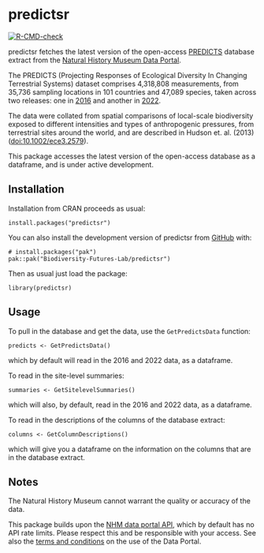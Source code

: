 
# predictsr

[![R-CMD-check](https://github.com/Biodiversity-Futures-Lab/predictsr/actions/workflows/R-CMD-check.yaml/badge.svg)](https://github.com/Biodiversity-Futures-Lab/predictsr/actions/workflows/R-CMD-check.yaml)

predictsr fetches the latest version of the open-access
[PREDICTS](https://www.nhm.ac.uk/our-science/research/projects/predicts.html)
database extract from the [Natural History Museum Data
Portal](https://data.nhm.ac.uk/).

The PREDICTS (Projecting Responses of Ecological Diversity In Changing
Terrestrial Systems) dataset comprises 4,318,808 measurements, from
35,736 sampling locations in 101 countries and 47,089 species, taken
across two releases: one in
[2016](https://data.nhm.ac.uk/dataset/the-2016-release-of-the-predicts-database-v1-1)
and another in
[2022](https://data.nhm.ac.uk/dataset/release-of-data-added-to-the-predicts-database-november-2022).

The data were collated from spatial comparisons of local-scale
biodiversity exposed to different intensities and types of anthropogenic
pressures, from terrestrial sites around the world, and are described in
Hudson et. al. (2013) (<doi:10.1002/ece3.2579>).

This package accesses the latest version of the open-access database as
a dataframe, and is under active development.

## Installation

Installation from CRAN proceeds as usual:

    install.packages("predictsr")

You can also install the development version of predictsr from
[GitHub](https://github.com/) with:

    # install.packages("pak")
    pak::pak("Biodiversity-Futures-Lab/predictsr")

Then as usual just load the package:

    library(predictsr)

## Usage

To pull in the database and get the data, use the `GetPredictsData`
function:

    predicts <- GetPredictsData()

which by default will read in the 2016 and 2022 data, as a dataframe.

To read in the site-level summaries:

    summaries <- GetSitelevelSummaries()

which will also, by default, read in the 2016 and 2022 data, as a
dataframe.

To read in the descriptions of the columns of the database extract:

    columns <- GetColumnDescriptions()

which will give you a dataframe on the information on the columns that
are in the database extract.

## Notes

The Natural History Museum cannot warrant the quality or accuracy of the
data.

This package builds upon the [NHM data portal
API](https://data.nhm.ac.uk/about/download), which by default has no API
rate limits. Please respect this and be responsible with your access.
See also the [terms and
conditions](https://data.nhm.ac.uk/terms-conditions) on the use of the
Data Portal.
